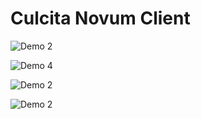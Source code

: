 # Culcita Novum Client


![Demo 2](https://res.cloudinary.com/dztzswpcp/image/upload/v1604677298/Screenshot_2020-11-06_at_16.37.19_vkujpb.png)


![Demo 4](https://res.cloudinary.com/dztzswpcp/image/upload/v1604677290/Screenshot_2020-11-06_at_16.37.45_oesv1v.png)




![Demo 2](http://res.cloudinary.com/dztzswpcp/image/upload/v1604741953/Screenshot_2020-11-07_at_10.37.32_malhom.png)





![Demo 2](https://res.cloudinary.com/dztzswpcp/image/upload/v1604741966/Screenshot_2020-11-07_at_10.38.41_fkdemf.png)


